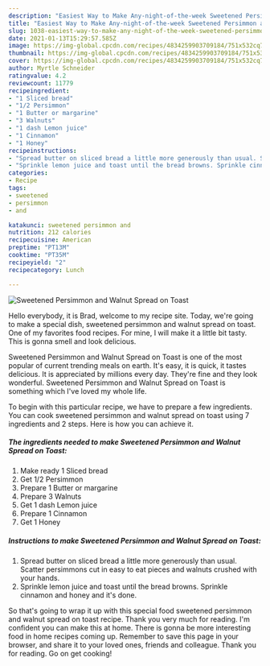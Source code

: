 ```yaml
---
description: "Easiest Way to Make Any-night-of-the-week Sweetened Persimmon and Walnut Spread on Toast"
title: "Easiest Way to Make Any-night-of-the-week Sweetened Persimmon and Walnut Spread on Toast"
slug: 1038-easiest-way-to-make-any-night-of-the-week-sweetened-persimmon-and-walnut-spread-on-toast
date: 2021-01-13T15:29:57.585Z
image: https://img-global.cpcdn.com/recipes/4834259903709184/751x532cq70/sweetened-persimmon-and-walnut-spread-on-toast-recipe-main-photo.jpg
thumbnail: https://img-global.cpcdn.com/recipes/4834259903709184/751x532cq70/sweetened-persimmon-and-walnut-spread-on-toast-recipe-main-photo.jpg
cover: https://img-global.cpcdn.com/recipes/4834259903709184/751x532cq70/sweetened-persimmon-and-walnut-spread-on-toast-recipe-main-photo.jpg
author: Myrtle Schneider
ratingvalue: 4.2
reviewcount: 11779
recipeingredient:
- "1 Sliced bread"
- "1/2 Persimmon"
- "1 Butter or margarine"
- "3 Walnuts"
- "1 dash Lemon juice"
- "1 Cinnamon"
- "1 Honey"
recipeinstructions:
- "Spread butter on sliced bread a little more generously than usual. Scatter persimmons cut in easy to eat pieces and walnuts crushed with your hands."
- "Sprinkle lemon juice and toast until the bread browns. Sprinkle cinnamon and honey and it&#39;s done."
categories:
- Recipe
tags:
- sweetened
- persimmon
- and

katakunci: sweetened persimmon and 
nutrition: 212 calories
recipecuisine: American
preptime: "PT13M"
cooktime: "PT35M"
recipeyield: "2"
recipecategory: Lunch

---
```



![Sweetened Persimmon and Walnut Spread on Toast](https://img-global.cpcdn.com/recipes/4834259903709184/751x532cq70/sweetened-persimmon-and-walnut-spread-on-toast-recipe-main-photo.jpg)

Hello everybody, it is Brad, welcome to my recipe site. Today, we're going to make a special dish, sweetened persimmon and walnut spread on toast. One of my favorites food recipes. For mine, I will make it a little bit tasty. This is gonna smell and look delicious.

Sweetened Persimmon and Walnut Spread on Toast is one of the most popular of current trending meals on earth. It's easy, it is quick, it tastes delicious. It is appreciated by millions every day. They're fine and they look wonderful. Sweetened Persimmon and Walnut Spread on Toast is something which I've loved my whole life.




To begin with this particular recipe, we have to prepare a few ingredients. You can cook sweetened persimmon and walnut spread on toast using 7 ingredients and 2 steps. Here is how you can achieve it.

<!--inarticleads1-->

##### The ingredients needed to make Sweetened Persimmon and Walnut Spread on Toast:

1. Make ready 1 Sliced bread
1. Get 1/2 Persimmon
1. Prepare 1 Butter or margarine
1. Prepare 3 Walnuts
1. Get 1 dash Lemon juice
1. Prepare 1 Cinnamon
1. Get 1 Honey




<!--inarticleads2-->

##### Instructions to make Sweetened Persimmon and Walnut Spread on Toast:

1. Spread butter on sliced bread a little more generously than usual. Scatter persimmons cut in easy to eat pieces and walnuts crushed with your hands.
1. Sprinkle lemon juice and toast until the bread browns. Sprinkle cinnamon and honey and it&#39;s done.




So that's going to wrap it up with this special food sweetened persimmon and walnut spread on toast recipe. Thank you very much for reading. I'm confident you can make this at home. There is gonna be more interesting food in home recipes coming up. Remember to save this page in your browser, and share it to your loved ones, friends and colleague. Thank you for reading. Go on get cooking!
